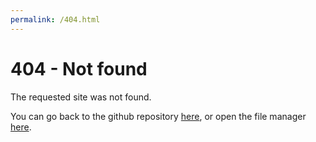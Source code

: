 ```yaml
---
permalink: /404.html
---
```

# 404 - Not found
The requested site was not found.

You can go back to the github repository [here](https://github.com/dangvu1986/solid-rdm), or open the file manager [here](https://dangvu1986.github.io/).
